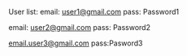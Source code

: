 User list:
email: user1@gmail.com
pass: Password1

email: user2@gmail.com
pass: Password2

email.user3@gmail.com
pass:Pasword3
